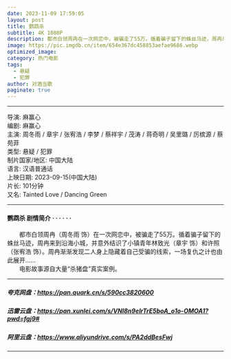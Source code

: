 ```yaml
---
date: 2023-11-09 17:59:05
layout: post
title: 鹦鹉杀
subtitle: 4K 1080P
description: 都市白领周冉在一次网恋中，被骗走了55万。循着骗子留下的蛛丝马迹，周冉来到沿海小城，并意外结识了小镇青年林致光和许照。周冉渐渐发现二人身上隐藏着自己受骗的线索，一场复仇之计也由此展开...
image: https://pic.imgdb.cn/item/654e367dc458853aefae9686.webp
optimized_image: 
category: 热门电影
tags:
  - 悬疑
  - 犯罪
author: 对酒当歌
paginate: true
---
```


---

导演: 麻赢心  
编剧: 麻赢心  
主演: 周冬雨 / 章宇 / 张宥浩 / 李梦 / 蔡祥宇 / 茂涛 / 蒋奇明 / 吴里璐 / 厉槟源 / 蔡苑菲  
类型: 悬疑 / 犯罪  
制片国家/地区: 中国大陆  
语言: 汉语普通话  
上映日期: 2023-09-15(中国大陆)  
片长: 101分钟  
又名: Tainted Love / Dancing Green  

---

#### 鹦鹉杀 剧情简介 · · · · · ·

　　都市白领周冉（周冬雨 饰）在一次网恋中，被骗走了55万。循着骗子留下的蛛丝马迹，周冉来到沿海小城，并意外结识了小镇青年林致光（章宇 饰）和许照（张宥浩 饰）。周冉渐渐发现二人身上隐藏着自己受骗的线索，一场复仇之计也由此展开……  
　　电影故事源自大量“杀猪盘”真实案例。

---

##### 夸克网盘：<https://pan.quark.cn/s/590cc3820600>

##### 迅雷云盘：<https://pan.xunlei.com/s/VNl8n9eIrTrE5boA_o1o-OMOA1?pwd=fgj9#>

##### 阿里云盘：<https://www.aliyundrive.com/s/PA2ddBesFwj>

---
